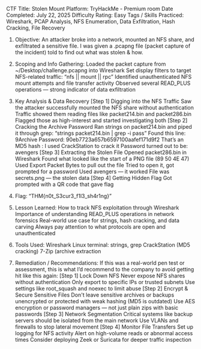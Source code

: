 CTF Title: Stolen Mount
Platform: TryHackMe - Premium room
Date Completed: July 22, 2025
Difficulty Rating: Easy
Tags / Skills Practiced: Wireshark, PCAP Analysis, NFS Enumeration, Data Exfiltration, Hash Cracking, File Recovery

1. Objective: 
      An attacker broke into a network, mounted an NFS share, and exfiltrated a sensitive file. I was given a .pcapng file (packet capture of the incident) told to find out what was stolen & how.
2. Scoping and Info Gathering:
      Loaded the packet capture from ~/Desktop/challenge.pcapng into Wireshark
      Set display filters to target NFS-related traffic:
      “nfs || mount || rpc”
      Identified unauthenticated NFS mount attempts and file transfer activity
      Observed several READ_PLUS operations — strong indicator of data exfiltration
3. Key Analysis & Data Recovery
      [Step 1] Digging into the NFS Traffic
        Saw the attacker successfully mounted the NFS share without authentication
        Traffic showed them reading files like packet214.bin and packet286.bin
        Flagged those as high-interest and started investigating both
      [Step 2] Cracking the Archive Password
        Ran strings on packet214.bin and piped it through grep:
        “strings packet214.bin | grep -i pass”
        Found this line:
        9Archive Password: 90eb7723a657b6597100aafef171d9f2
        That’s an MD5 hash : I used CrackStation to crack it
        Password turned out to be: avengers
      [Step 3] Extracting the Stolen File
        Opened packet286.bin in Wireshark
        Found what looked like the start of a PNG file (89 50 4E 47)
        Used Export Packet Bytes to pull out the file
        Tried to open it, got prompted for a password
        Used avengers — it worked
        File was secrets.png — the stolen data 
  	[Step 4] Getting Hidden Flag
        Got prompted with a QR code that gave flag

4. Flag:
	“THM{n0t_S3cur3_f1l3_sh4r1ng}”

5. Lesson Learned:
      How to track NFS exploitation through Wireshark
      Importance of understanding READ_PLUS operations in network forensics
      Real-world use case for strings, hash cracking, and data carving
      Always pay attention to what protocols are open and unauthenticated

6. Tools Used:
      Wireshark
      Linux terminal: strings, grep
      CrackStation (MD5 cracking)
      7-Zip (archive extraction

7. Remediation / Recommendations:
If this was a real-world pen test or assessment, this is what I’d recommend to the company to avoid getting hit like this again:
      [Step 1] Lock Down NFS
        Never expose NFS shares without authentication
        Only export to specific IPs or trusted subnets
        Use settings like root_squash and noexec to limit abuse
      [Step 2] Encrypt & Secure Sensitive Files
        Don't leave sensitive archives or backups unencrypted or protected with weak hashing (MD5 is outdated)
        Use AES encryption or password managers — not just plain zips with basic passwords
      [Step 3] Network Segmentation
        Critical systems like backup servers should be isolated from the main network
        Use VLANs and firewalls to stop lateral movement
      [Step 4] Monitor File Transfers
        Set up logging for NFS activity
        Alert on high-volume reads or abnormal access times
        Consider deploying Zeek or Suricata for deeper traffic inspection
